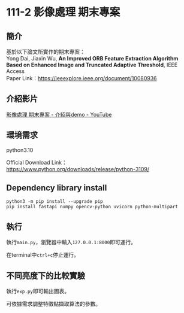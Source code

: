 # 111-2 影像處理 期末專案

## **簡介**

基於以下論文所實作的期末專案：
<br>
Yong Dai, Jiaxin Wu, **An Improved ORB Feature Extraction Algorithm Based on Enhanced Image and Truncated Adaptive Threshold**, IEEE Access
<br>
Paper Link：https://ieeexplore.ieee.org/document/10080936
<br>

## **介紹影片**

[影像處理 期末專案 - 介紹與demo - YouTube](連結待補)
<br>

## **環境需求**

python3.10 

Official Download Link：
https://www.python.org/downloads/release/python-3109/
<br>

## **Dependency library install**

```
python3 -m pip install --upgrade pip
pip install fastapi numpy opencv-python uvicorn python-multipart
```

## **執行**

執行`main.py`，瀏覽器中輸入`127.0.0.1:8000`即可運行。

在terminal中`ctrl+c`停止運行。
<br>


## **不同亮度下的比較實驗**

執行`exp.py`即可輸出圖表。

可依據需求調整特徵點擷取算法的參數。
